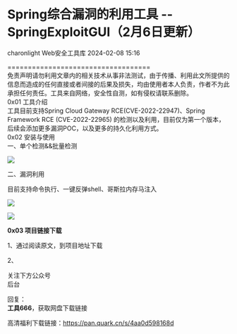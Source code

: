 #  Spring综合漏洞的利用工具 -- SpringExploitGUI（2月6日更新）   
charonlight  Web安全工具库   2024-02-08 15:16  
  
===================================  
免责声明请勿利用文章内的相关技术从事非法测试，由于传播、利用此文所提供的信息而造成的任何直接或者间接的后果及损失，均由使用者本人负责，作者不为此承担任何责任。工具来自网络，安全性自测，如有侵权请联系删除。  
0x01 工具介绍  
工具目前支持Spring Cloud Gateway RCE(CVE-2022-22947)、Spring Framework RCE (CVE-2022-22965) 的检测以及利用，目前仅为第一个版本，后续会添加更多漏洞POC，以及更多的持久化利用方式。  
0x02 安装与使用  
一、单个检测&&批量检测  
  
![](https://mmbiz.qpic.cn/sz_mmbiz_png/8H1dCzib3UibvOSZbicCtcSwggbvA7icia6u1ibTQEiaZd1Irll1ksmB0UExiaeVUT0fFJhiaMMCCvGjsWZdCMap71XpbKQ/640?wx_fmt=png&from=appmsg "")  
  
二、漏洞利用  
  
目前支持命令执行、一键反弹shell、哥斯拉内存马注入  
  
![](https://mmbiz.qpic.cn/sz_mmbiz_png/8H1dCzib3UibvOSZbicCtcSwggbvA7icia6u1kibx1RuRDxCTdTPwRicVrR6ibkCUVPZDc8y4yIMweVOKwZVAZuwFyrOTQ/640?wx_fmt=png&from=appmsg "")  
  
![](https://mmbiz.qpic.cn/sz_mmbiz_png/8H1dCzib3UibvOSZbicCtcSwggbvA7icia6u13JeTsyRUtE1AZL1LibIjsrib4fic9nDKqIcCp2D5lX9F37auNR5qRxGQg/640?wx_fmt=png&from=appmsg "")  
  
**0x03 项目链接下载**  
  
1、通过阅读原文，到项目地址下载  
  
2、  
  
关注下方公众号  
后台  
  
回复：  
**工具666**，获取网盘下载链接  
  
  
  
高清福利下载链接：https://pan.quark.cn/s/4aa0d598168d  
  
  
